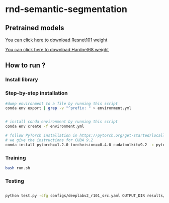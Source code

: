 # rnd-semantic-segmentation

## Pretrained models
[You can click here to download Resnet101 weight](https://drive.google.com/file/d/1VHyOJA4YnLnta4Ni4nBdoLaB2W-M-WQ6/view?usp=sharing)

[You can click here to download Hardnet68 weight](https://drive.google.com/file/d/1Pjp7pBqad07_keKrmfsCELNwvnh6btEJ/view?usp=sharing)

## How to run ?

### Install library

### Step-by-step installation

```bash
#dump environment to a file by running this script
conda env export | grep -v "^prefix: " > environment.yml


# install conda environment by running this script 
conda env create -f environment.yml

# follow PyTorch installation in https://pytorch.org/get-started/locally/
# we give the instructions for CUDA 9.2
conda install pytorch==1.2.0 torchvision==0.4.0 cudatoolkit=9.2 -c pytorch
```

### Training

```sh
bash run.sh
```

### Testing

```sh

python test.py -cfg configs/deeplabv2_r101_src.yaml OUTPUT_DIR results/src_r101_try/ resume results/ad_test/Aspp-4.pth
```
<!-- ### [Dataloader](dataloader) (dataloader. name)

All data must put in ./data, follow the tree:

```bash
.
├── Kvasir_SEG_Training_880
│   ├── images
│   │   ├── cju0qkwl35piu0993l0dewei2.png
│   │   ├── cju0qoxqj9q6s0835b43399p4.png
│   └── masks
│       ├── cju0qkwl35piu0993l0dewei2.png
│       ├── cju0qoxqj9q6s0835b43399p4.png
└── Kvasir_SEG_Validation_120
    ├── images
    │   ├── cju0s690hkp960855tjuaqvv0.png
    │   ├── cju0sr5ghl0nd08789uzf1raf.png
    └── masks
        ├── cju0s690hkp960855tjuaqvv0.png
        ├── cju0sr5ghl0nd08789uzf1raf.png
``` -->